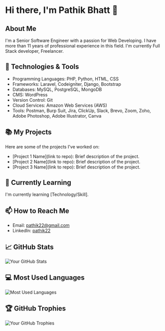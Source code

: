 # Hi there, I'm Pathik Bhatt 👋

## About Me
I'm a Senior Software Engineer with a passion for Web Developing. I have more than 11 years of professional experience in this field. I'm currently Full Stack developer, Freelancer.

## 🔧 Technologies & Tools
- Programming Languages: PHP, Python, HTML, CSS
- Frameworks: Laravel, Codeigniter, Django, Bootstrap
- Databases: MySQL, PostgreSQL, MongoDB
- CMS: WordPress
- Version Control: Git
- Cloud Services: Amazon Web Services (AWS)
- Tools: Postman, Burp Suit, Jira, ClickUp, Slack, Brevo, Zoom, Zoho, Adobe Photoshop, Adobe Illustrator, Canva

## 📚 My Projects
Here are some of the projects I've worked on:

- [Project 1 Name](link to repo): Brief description of the project.
- [Project 2 Name](link to repo): Brief description of the project.
- [Project 3 Name](link to repo): Brief description of the project.

## 🌱 Currently Learning
I'm currently learning [Technology/Skill].

## 📫 How to Reach Me
- Email: pathik22@gmail.com
- LinkedIn: [pathik22](https://www.linkedin.com/in/pathik22/)

## 📈 GitHub Stats
![Your GitHub Stats](https://github-readme-stats.vercel.app/api?username=pathik22&show_icons=true&theme=radical)

## 💻 Most Used Languages
![Most Used Languages](https://github-readme-stats.vercel.app/api/top-langs/?username=pathik22&layout=compact&theme=radical)

## 🏆 GitHub Trophies
![Your GitHub Trophies](https://github-profile-trophy.vercel.app/?username=pathik22&theme=onedark)
